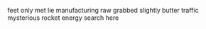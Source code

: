 feet only met lie manufacturing raw grabbed slightly butter traffic mysterious rocket energy search here
